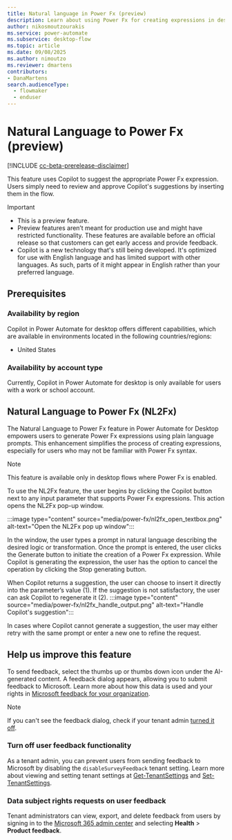 ```yaml
---
title: Natural language in Power Fx (preview)
description: Learn about using Power Fx for creating expressions in desktop flows.
author: nikosmoutzourakis
ms.service: power-automate
ms.subservice: desktop-flow
ms.topic: article
ms.date: 09/08/2025
ms.author: nimoutzo
ms.reviewer: dmartens
contributors: 
- DanaMartens
search.audienceType: 
  - flowmaker
  - enduser
---
```



# Natural Language to Power Fx  (preview)
[!INCLUDE [cc-beta-prerelease-disclaimer](../includes/cc-beta-prerelease-disclaimer.md)]

This feature uses Copilot to suggest the appropriate Power Fx expression. Users simply need to review and approve Copilot's suggestions by inserting them in the flow.

> [!IMPORTANT]
> - This is a preview feature.
> - Preview features aren’t meant for production use and might have restricted functionality. These features are available before an official release so that customers can get early access and provide feedback.
> - Copilot is a new technology that's still being developed. It's optimized for use with English language and has limited support with other languages. As such, parts of it might appear in English rather than your preferred language.

## Prerequisites

### Availability by region

Copilot in Power Automate for desktop offers different capabilities, which are available in environments located in the following countries/regions:

- United States

### Availability by account type

Currently, Copilot in Power Automate for desktop is only available for users with a work or school account.

## Natural Language to Power Fx (NL2Fx)
The Natural Language to Power Fx feature in Power Automate for Desktop empowers users to generate Power Fx expressions using plain language prompts. This enhancement simplifies the process of creating expressions, especially for users who may not be familiar with Power Fx syntax.

> [!NOTE]
> This feature is available only in desktop flows where Power Fx is enabled.

To use the NL2Fx feature, the user begins by clicking the Copilot button next to any input parameter that supports Power Fx expressions. This action opens the NL2Fx pop-up window. 

:::image type="content" source="media/power-fx/nl2fx_open_textbox.png" alt-text="Open the NL2Fx pop up window":::

In the window, the user types a prompt in natural language describing the desired logic or transformation. Once the prompt is entered, the user clicks the Generate button to initiate the creation of a Power Fx expression. 
While Copilot is generating the expression, the user has the option to cancel the operation by clicking the Stop generating button. 

When Copilot returns a suggestion, the user can choose to insert it directly into the parameter’s value (1). If the suggestion is not satisfactory, the user can ask Copilot to regenerate it (2). 
:::image type="content" source="media/power-fx/nl2fx_handle_output.png" alt-text="Handle Copilot's suggestion":::

In cases where Copilot cannot generate a suggestion, the user may either retry with the same prompt or enter a new one to refine the request.

## Help us improve this feature

To send feedback, select the thumbs up or thumbs down icon under the AI-generated content. A feedback dialog appears, allowing you to submit feedback to Microsoft. Learn more about how this data is used and your rights in [Microsoft feedback for your organization](/microsoft-365/admin/misc/feedback-user-control).

> [!NOTE]
> If you can't see the feedback dialog, check if your tenant admin [turned it off](#turn-off-user-feedback-functionality).

### Turn off user feedback functionality

As a tenant admin, you can prevent users from sending feedback to Microsoft by disabling the `disableSurveyFeedback` tenant setting. Learn more about viewing and setting tenant settings at [Get-TenantSettings](/powershell/module/microsoft.powerapps.administration.powershell/get-tenantsettings) and [Set-TenantSettings](/powershell/module/microsoft.powerapps.administration.powershell/set-tenantsettings).

### Data subject rights requests on user feedback

Tenant administrators can view, export, and delete feedback from users by signing in to the [Microsoft 365 admin center](https://admin.microsoft.com) and selecting **Health** > **Product feedback**.
